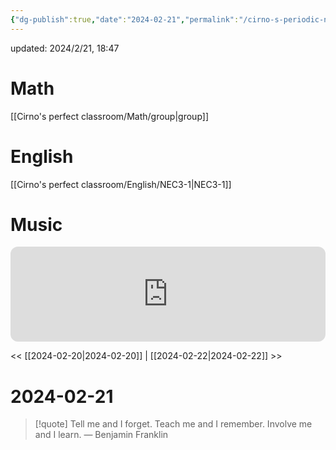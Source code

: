 ```yaml
---
{"dg-publish":true,"date":"2024-02-21","permalink":"/cirno-s-periodic-notes/cirno-s-daily-notes/2024-02-21/","dgPassFrontmatter":true}
---
```


updated: 2024/2/21, 18:47
# Math

[[Cirno's perfect classroom/Math/group\|group]]

# English

[[Cirno's perfect classroom/English/NEC3-1\|NEC3-1]]

# Music

<iframe style="border-radius:12px" src="https://open.spotify.com/embed/track/3wJHCry960drNlAUGrJLmz?utm_source=generator" width="100%" height="152" frameBorder="0" allowfullscreen="" allow="autoplay; clipboard-write; encrypted-media; fullscreen; picture-in-picture" loading="lazy"></iframe>



<< [[2024-02-20\|2024-02-20]] | [[2024-02-22\|2024-02-22]] >>

# 2024-02-21

> [!quote] Tell me and I forget. Teach me and I remember. Involve me and I learn.
> — Benjamin Franklin
